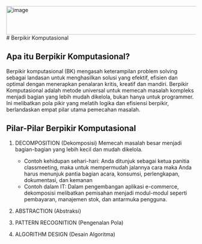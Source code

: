 <img width="1488" height="76" alt="image" src="https://github.com/user-attachments/assets/05291cba-4ed1-4025-9b13-014fa89cf432" /># Berpikir Komputasional

## Apa itu Berpikir Komputasional?
Berpikir komputasional (BK) mengasah keterampilan problem solving sebagai landasan untuk menghasilkan solusi yang efektif, efisien dan optimal dengan menerapkan penalaran kritis, kreatif dan mandiri.
Berpikir Komputasional adalah metode universal untuk memecah masalah kompleks menjadi bagian yang lebih mudah dikelola, bukan hanya untuk programmer. Ini melibatkan pola pikir yang melatih logika dan efisiensi berpikir, berlandaskan empat pilar utama pemecahan masalah.

## Pilar-Pilar Berpikir Komputasional
1) DECOMPOSITION (Dekomposisi)
   Memecah masalah besar menjadi bagian-bagian yang lebih kecil dan mudah dikelola.
   - Contoh kehidupan sehari-hari:
     Anda ditunjuk sebagai ketua panitia classmeeting, maka untuk mempermudah jalannya cara maka Anda harus menunjuk pantia bagian acara, konsumsi, perlengkapan, dokumentasi, dan kemanan
   - Contoh dalam IT:
     Dalam pengembangan aplikasi e-commerce, dekomposisi melibatkan pemisahan menjadi modul-modul seperti pembayaran, manajemen stok, dan antarmuka pengguna.
     
3) ABSTRACTION  (Abstraksi)
4) PATTERN RECOGNITION (Pengenalan Pola)
5) ALGORITHM DESIGN (Desain Algoritma)
   



